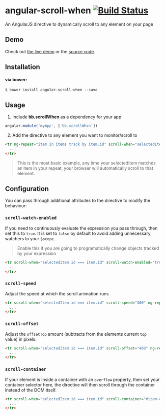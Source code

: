 angular-scroll-when [![Build Status](https://travis-ci.org/brandon-barker/angular-scroll-when.svg?branch=master)](https://travis-ci.org/brandon-barker/angular-scroll-when)
==================

An AngularJS directive to dynamically scroll to any element on your page

Demo
-------
Check out [the live demo](http://embed.plnkr.co/8hnnlrqNqZw96UdDdvmf/preview) or the [source code](https://github.com/brandon-barker/angular-scroll-when/blob/master/src/scrollWhen.js).


Installation
-------

#### via bower:

```
$ bower install angular-scroll-when --save
```

Usage
---

1. Include **bb.scrollWhen** as a dependency for your app

  ```js
  angular.module('myApp', ['bb.scrollWhen'])
  ```
  
2. Add the directive to any element you want to monitor/scroll to

  ```html
  <tr ng-repeat="item in items track by item.id" scroll-when="selectedItem.id === item.id">
    ...
  </tr>
  ```
  
> This is the most basic example, any time your selectedItem matches an item in your repeat, your browser will automatically scroll to that element.

## Configuration

You can pass through additional attributes to the directive to modify the behaviour:

### `scroll-watch-enabled`

If you need to continuously evaluate the expression you pass through, then set this to `true`. It is set to `false` by default to avoid adding unnecessary watchers to your `$scope`.

> Enable this if you are going to programatically change objects tracked by your expression

```html
<tr scroll-when="selectedItem.id === item.id" scroll-watch-enabled="true" ng-repeat="item in items track by item.id">
  ...
</tr>
```

### `scroll-speed`

Adjust the speed at which the scroll animation runs

```html
<tr scroll-when="selectedItem.id === item.id" scroll-speed="300" ng-repeat="item in items track by item.id">
  ...
</tr>
```

### `scroll-offset`

Adjust the `offsetTop` amount (subtracts from the elements current `top` value) in pixels.

```html
<tr scroll-when="selectedItem.id === item.id" scroll-offset="400" ng-repeat="item in items track by item.id">
  ...
</tr>
```

### `scroll-container`

If your element is inside a container with an `overflow` property, then set your container selector here, the directive will then scroll through the container instead of the DOM itself.

```html
<tr scroll-when="selectedItem.id === item.id" scroll-container="#item-container" ng-repeat="item in items track by item.id">
  ...
</tr>
```

